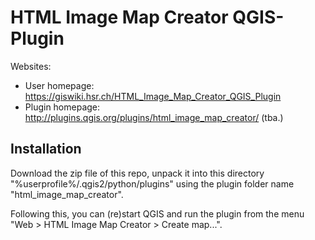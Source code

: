 # HTML Image Map Creator QGIS-Plugin

Websites:
* User homepage: https://giswiki.hsr.ch/HTML_Image_Map_Creator_QGIS_Plugin
* Plugin homepage: http://plugins.qgis.org/plugins/html_image_map_creator/ (tba.)

## Installation 
Download the zip file of this repo, unpack it into this directory "%userprofile%/.qgis2/python/plugins" 
using the plugin folder name "html_image_map_creator". 

Following this, you can (re)start QGIS and run the plugin from the menu "Web > HTML Image Map Creator > Create map...".
